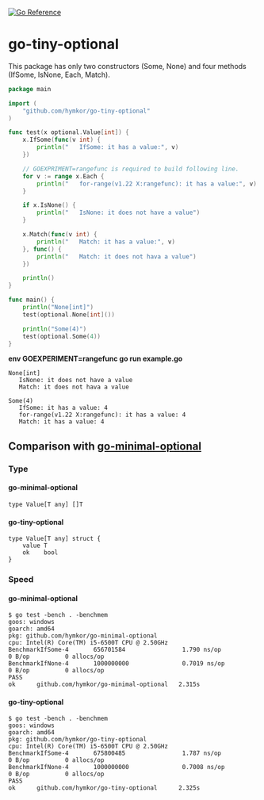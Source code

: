 [![Go Reference](https://pkg.go.dev/badge/github.com/hymkor/go-tiny-optional.svg)](https://pkg.go.dev/github.com/hymkor/go-tiny-optional)

go-tiny-optional
===================

This package has only two constructors (Some, None) and four methods (IfSome, IsNone, Each, Match).

```example.go
package main

import (
    "github.com/hymkor/go-tiny-optional"
)

func test(x optional.Value[int]) {
    x.IfSome(func(v int) {
        println("   IfSome: it has a value:", v)
    })

    // GOEXPRIMENT=rangefunc is required to build following line.
    for v := range x.Each {
        println("   for-range(v1.22 X:rangefunc): it has a value:", v)
    }

    if x.IsNone() {
        println("   IsNone: it does not have a value")
    }

    x.Match(func(v int) {
        println("   Match: it has a value:", v)
    }, func() {
        println("   Match: it does not hava a value")
    })

    println()
}

func main() {
    println("None[int]")
    test(optional.None[int]())

    println("Some(4)")
    test(optional.Some(4))
}
```

**env GOEXPERIMENT=rangefunc go run example.go**

```env GOEXPERIMENT=rangefunc go run example.go|
None[int]
   IsNone: it does not have a value
   Match: it does not hava a value

Some(4)
   IfSome: it has a value: 4
   for-range(v1.22 X:rangefunc): it has a value: 4
   Match: it has a value: 4

```

Comparison with [go-minimal-optional]
-------------------------------------

### Type

#### go-minimal-optional

```
type Value[T any] []T
```

#### go-tiny-optional

```
type Value[T any] struct {
    value T
    ok    bool
}
```

### Speed

#### go-minimal-optional

```
$ go test -bench . -benchmem
goos: windows
goarch: amd64
pkg: github.com/hymkor/go-minimal-optional
cpu: Intel(R) Core(TM) i5-6500T CPU @ 2.50GHz
BenchmarkIfSome-4       656701584                1.790 ns/op           0 B/op          0 allocs/op
BenchmarkIfNone-4       1000000000               0.7019 ns/op          0 B/op          0 allocs/op
PASS
ok      github.com/hymkor/go-minimal-optional   2.315s
```

#### go-tiny-optional

```
$ go test -bench . -benchmem
goos: windows
goarch: amd64
pkg: github.com/hymkor/go-tiny-optional
cpu: Intel(R) Core(TM) i5-6500T CPU @ 2.50GHz
BenchmarkIfSome-4       675800485                1.787 ns/op           0 B/op          0 allocs/op
BenchmarkIfNone-4       1000000000               0.7008 ns/op          0 B/op          0 allocs/op
PASS
ok      github.com/hymkor/go-tiny-optional      2.325s
```

[go-minimal-optional]: https://github.com/hymkor/go-minimal-optional
